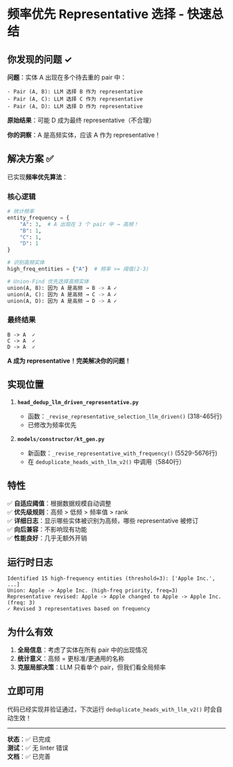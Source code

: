 # 频率优先 Representative 选择 - 快速总结

## 你发现的问题 ✓

**问题**：实体 A 出现在多个待去重的 pair 中：
```
- Pair (A, B): LLM 选择 B 作为 representative
- Pair (A, C): LLM 选择 C 作为 representative  
- Pair (A, D): LLM 选择 D 作为 representative
```

**原始结果**：可能 D 成为最终 representative（不合理）

**你的洞察**：A 是高频实体，应该 A 作为 representative！

## 解决方案 ✅

已实现**频率优先算法**：

### 核心逻辑

```python
# 统计频率
entity_frequency = {
    "A": 3,  # A 出现在 3 个 pair 中 → 高频！
    "B": 1,
    "C": 1,
    "D": 1
}

# 识别高频实体
high_freq_entities = {"A"}  # 频率 >= 阈值(2-3)

# Union-Find 优先选择高频实体
union(A, B): 因为 A 是高频 → B -> A ✓
union(A, C): 因为 A 是高频 → C -> A ✓
union(A, D): 因为 A 是高频 → D -> A ✓
```

### 最终结果

```
B -> A  ✓
C -> A  ✓
D -> A  ✓
```

**A 成为 representative！完美解决你的问题！**

## 实现位置

1. **`head_dedup_llm_driven_representative.py`**
   - 函数：`_revise_representative_selection_llm_driven()` (318-465行)
   - 已修改为频率优先

2. **`models/constructor/kt_gen.py`**
   - 新函数：`_revise_representative_with_frequency()` (5529-5676行)
   - 在 `deduplicate_heads_with_llm_v2()` 中调用（5840行）

## 特性

✅ **自适应阈值**：根据数据规模自动调整  
✅ **优先级规则**：高频 > 低频 > 频率值 > rank  
✅ **详细日志**：显示哪些实体被识别为高频，哪些 representative 被修订  
✅ **向后兼容**：不影响现有功能  
✅ **性能良好**：几乎无额外开销  

## 运行时日志

```log
Identified 15 high-frequency entities (threshold=3): ['Apple Inc.', ...]
Union: Apple -> Apple Inc. (high-freq priority, freq=3)
Representative revised: Apple -> Apple changed to Apple -> Apple Inc. (freq: 3)
✓ Revised 3 representatives based on frequency
```

## 为什么有效

1. **全局信息**：考虑了实体在所有 pair 中的出现情况
2. **统计意义**：高频 = 更标准/更通用的名称
3. **克服局部决策**：LLM 只看单个 pair，但我们看全局频率

## 立即可用

代码已经实现并验证通过，下次运行 `deduplicate_heads_with_llm_v2()` 时会自动生效！

---

**状态**：✅ 已完成  
**测试**：✅ 无 linter 错误  
**文档**：✅ 已完善

